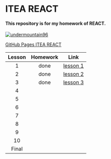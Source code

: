 # ITEA REACT
#### This repository is for my homework of REACT.

[![](https://avatars.githubusercontent.com/u/51316130?s=180&v=4 "undermountain96")](https://github.com/UnderMountain96)

[GitHub Pages ITEA REACT](https://undermountain96.github.io/ITEA_REACT/)

|Lesson|Homework|Link|
| :---: | :---: | :---: |
|1|done|[lesson 1](https://github.com/UnderMountain96/ITEA_REACT/tree/master/src/lessons/lesson_1 "GitHub lesson 1")|
|2|done|[lesson 2](https://github.com/UnderMountain96/ITEA_REACT/tree/master/src/lessons/lesson_2 "GitHub lesson 2")|
|3|done|[lesson 3](https://github.com/UnderMountain96/ITEA_REACT/tree/master/src/lessons/lesson_3 "GitHub lesson 3")|
|4|||
|5|||
|6|||
|7|||
|8|||
|9|||
|10|||
|Final|||
